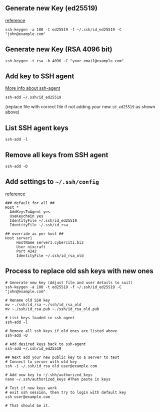 ## Generate new Key (ed25519)

[reference](https://medium.com/risan/upgrade-your-ssh-key-to-ed25519-c6e8d60d3c54)

```
ssh-keygen -a 100 -t ed25519 -f ~/.ssh/id_ed25519 -C "john@example.com"
```

## Generate new Key (RSA 4096 bit)

```
ssh-keygen -t rsa -b 4096 -C "your_email@example.com"
```

## Add key to SSH agent
[More info about ssh-agent](https://www.ssh.com/ssh/agent)

```
ssh-add ~/.ssh/id_ed25519
```
(replace file with correct file if not adding your new `id_ed25519` as shown above)

## List SSH agent keys

```
ssh-add -l
```

## Remove all keys from SSH agent

```
ssh-add -D
```

## Add settings to `~/.ssh/config`

[reference](https://www.cyberciti.biz/faq/create-ssh-config-file-on-linux-unix/)

```
### default for all ##
Host *
  AddKeysToAgent yes
  UseKeychain yes
  IdentityFile ~/.ssh/id_ed25519
  IdentityFile ~/.ssh/id_rsa
 
## override as per host ##
Host server1
     HostName server1.cyberciti.biz
     User nixcraft
     Port 4242
     IdentityFile ~/.ssh/id_rsa_old
```

## Process to replace old ssh keys with new ones

```
# Generate new key (Adjust file and user details to suit)
ssh-keygen -a 100 -t ed25519 -f ~/.ssh/id_ed25519 -C "john@example.com"

# Rename old SSH key
mv ~./ssh/id_rsa ~./ssh/id_rsa_old
mv ~./ssh/id_rsa.pub ~./ssh/id_rsa_old.pub

# List keys loaded in ssh agent
ssh-add -l

# Remove all ssh keys if old ones are listed above
ssh-add -D

# Add desired keys back to ssh-agent
ssh-add ~/.ssh/id_ed25519

## Next add your new public key to a server to test
# Connect to server with old key
ssh -i ~/.ssh/id_rsa_old user@example.com

# Add new key to ~/.shh/authorized_keys
nano ~/.ssh/authorized_keys #Then paste in keys

# Test if new keys work
# exit ssh session, then try to login with default key
ssh user@example.com

# That should be it.
```
